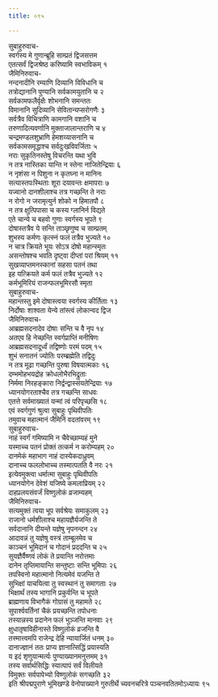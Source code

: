 ```yaml
---
title: ०९५

---
```

सुबाहुरुवाच-  
स्वर्गस्य मे गुणान्ब्रूहि साम्प्रतं द्विजसत्तम  
एतत्सर्वं द्विजश्रेष्ठ करिष्यामि स्वभाविकम् १  
जैमिनिरुवाच-  
नन्दनादीनि रम्याणि दिव्यानि विविधानि च  
तत्रोद्यानानि पुण्यानि सर्वकामयुतानि च २  
सर्वकामफलैर्वृक्षैः शोभनानि समन्ततः  
विमानानि सुदिव्यानि सेवितान्यप्सरोगणैः ३  
सर्वत्रैव विचित्राणि कामगानि वशानि च  
तरुणादित्यवर्णानि मुक्ताजालान्तराणि च ४  
चन्द्रमण्डलशुभ्राणि हेमशय्यासनानि च  
सर्वकामसमृद्धाश्च सर्वदुःखविवर्जिताः ५  
नराः सुकृतिनस्तेषु विचरन्ति यथा भुवि  
न तत्र नास्तिका यान्ति न स्तेना नाजितेन्द्रियाः ६  
न नृशंसा न पिशुना न कृतघ्ना न मानिनः  
सत्यास्तपःस्थिताः शूरा दयावन्तः क्षमापराः ७  
यज्वानो दानशीलाश्च तत्र गच्छन्ति ते नराः  
न रोगो न जरामृत्युर्न शोको न हिमातपौ ८  
न तत्र क्षुत्पिपासा च कस्य ग्लानिर्न विद्यते  
एते चान्ये च बहवो गुणाः स्वर्गस्य भूपते ९  
दोषास्तत्रैव ये सन्ति ताञ्छृणुष्व च साम्प्रतम्  
शुभस्य कर्मणः कृत्स्नं फलं तत्रैव भुज्यते १०  
न चात्र क्रियते भूयः सोऽत्र दोषो महान्स्मृतः  
असन्तोषश्च भवति दृष्ट्वा दीप्तां परां श्रियम् ११  
सुखव्याप्तमनस्कानां सहसा पतनं तथा  
इह यत्क्रियते कर्म फलं तत्रैव भुज्यते १२  
कर्मभूमिरियं राजन्फलभूमिरसौ स्मृता  
सुबाहुरुवाच-  
महान्तस्तु इमे दोषास्त्वया स्वर्गस्य कीर्तिताः १३  
निर्दोषाः शाश्वता येन्ये तांस्त्वं लोकान्वद द्विज  
जैमिनिरुवाच-  
आब्रह्मसदनादेव दोषाः सन्ति च वै नृप १४  
अतएव हि नेच्छन्ति स्वर्गप्राप्तिं मनीषिणः  
आब्रह्मसदनादूर्ध्वं तद्विष्णोः परमं पदम् १५  
शुभं सनातनं ज्योतिः परम्ब्रह्मेति तद्विदुः  
न तत्र मूढा गच्छन्ति पुरुषा विषयात्मकाः १६  
दम्भमोहभयद्रोह क्रोधलोभैरभिद्रुताः  
निर्ममा निरहङ्कारा निर्द्वन्द्वास्संयतेन्द्रियाः १७  
ध्यानयोगरताश्चैव तत्र गच्छन्ति साधवः  
एतत्ते सर्वमाख्यातं यन्मां त्वं परिपृच्छसि १८  
एवं स्वर्गगुणं श्रुत्वा सुबाहुः पृथिवीपतिः  
तमुवाच महात्मानं जैमिनिं वदतांवरम् १९  
सुबाहुरुवाच-  
नाहं स्वर्गं गमिष्यामि न चैवेच्छाम्यहं मुने  
यस्माच्च पतनं प्रोक्तं तत्कर्म न करोम्यहम् २०  
दानमेकं महाभाग नाहं दास्येकदाध्रुवम्  
दानाच्च फललोभाच्च तस्मात्पतति वै नरः २१  
इत्येवमुक्त्वा धर्मात्मा सुबाहुः पृथिवीपतिः  
ध्यानयोगेन देवेशं यजिष्ये कमलाप्रियम् २२  
दाहप्रलयसंवर्जं विष्णुलोकं व्रजाम्यहम्  
जैमिनिरुवाच-  
सत्यमुक्तं त्वया भूप सर्वश्रेयः समाकुलम् २३  
राजानो धर्मशीलाश्च महायज्ञैर्यजन्ति ते  
सर्वदानानि दीयन्ते यज्ञेषु नृपनन्दन २४  
आदावन्नं तु यज्ञेषु वस्त्रं ताम्बूलमेव च  
काञ्चनं भूमिदानं च गोदानं प्रददन्ति च २५  
सुयज्ञैर्वैष्णवं लोकं ते प्रयान्ति नरोत्तमाः  
दानेन तृप्तिमायान्ति सन्तुष्टाः सन्ति भूमिपाः २६  
तपस्विनो महात्मानो नित्यमेवं यजन्ति ते  
सुभिक्षां याचयित्वा तु स्वस्थानं तु समागताः २७  
भिक्षार्थं तस्य भागानि प्रकुर्वन्ति च भूपते  
ब्राह्मणाय विभागैकं गोग्रासं तु महामते २८  
सुपार्श्ववर्तिनां चैकं प्रयच्छन्ति तपोधनाः  
तस्यान्नस्य प्रदानेन फलं भुञ्जन्ति मानवाः २९  
क्षुधातृषाविहीनास्ते विष्णुलोकं व्रजन्ति वै  
तस्मात्त्वमपि राजेन्द्र देहि न्यायार्जितं धनम् ३०  
दानाज्ज्ञानं ततः प्राप्य ज्ञानात्सिद्धिं प्रयास्यति  
य इदं शृणुयान्मर्त्यः पुण्याख्यानमनुत्तमम् ३१  
तस्य सर्वार्थसिद्धिः स्यात्पापं सर्वं विलीयते  
विमुक्तः सर्वपापेभ्यो विष्णुलोकं सगच्छति ३२  
इति श्रीपद्मपुराणे भूमिखण्डे वेनोपाख्याने गुरुतीर्थे च्यवनचरित्रे पञ्चनवतितमोऽध्यायः ९५